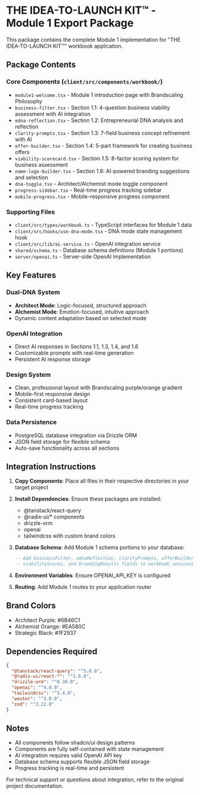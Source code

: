 # THE IDEA-TO-LAUNCH KIT™ - Module 1 Export Package

This package contains the complete Module 1 implementation for "THE IDEA-TO-LAUNCH KIT™" workbook application.

## Package Contents

### Core Components (`client/src/components/workbook/`)
- `module1-welcome.tsx` - Module 1 introduction page with Brandscaling Philosophy
- `business-filter.tsx` - Section 1.1: 4-question business viability assessment with AI integration
- `edna-reflection.tsx` - Section 1.2: Entrepreneurial DNA analysis and reflection
- `clarity-prompts.tsx` - Section 1.3: 7-field business concept refinement with AI
- `offer-builder.tsx` - Section 1.4: 5-part framework for creating business offers
- `viability-scorecard.tsx` - Section 1.5: 8-factor scoring system for business assessment
- `name-logo-builder.tsx` - Section 1.6: AI-powered branding suggestions and selection
- `dna-toggle.tsx` - Architect/Alchemist mode toggle component
- `progress-sidebar.tsx` - Real-time progress tracking sidebar
- `mobile-progress.tsx` - Mobile-responsive progress component

### Supporting Files
- `client/src/types/workbook.ts` - TypeScript interfaces for Module 1 data
- `client/src/hooks/use-dna-mode.tsx` - DNA mode state management hook
- `client/src/lib/ai-service.ts` - OpenAI integration service
- `shared/schema.ts` - Database schema definitions (Module 1 portions)
- `server/openai.ts` - Server-side OpenAI implementation

## Key Features

### Dual-DNA System
- **Architect Mode**: Logic-focused, structured approach
- **Alchemist Mode**: Emotion-focused, intuitive approach
- Dynamic content adaptation based on selected mode

### OpenAI Integration
- Direct AI responses in Sections 1.1, 1.3, 1.4, and 1.6
- Customizable prompts with real-time generation
- Persistent AI response storage

### Design System
- Clean, professional layout with Brandscaling purple/orange gradient
- Mobile-first responsive design
- Consistent card-based layout
- Real-time progress tracking

### Data Persistence
- PostgreSQL database integration via Drizzle ORM
- JSON field storage for flexible schema
- Auto-save functionality across all sections

## Integration Instructions

1. **Copy Components**: Place all files in their respective directories in your target project
2. **Install Dependencies**: Ensure these packages are installed:
   - @tanstack/react-query
   - @radix-ui/* components
   - drizzle-orm
   - openai
   - tailwindcss with custom brand colors

3. **Database Schema**: Add Module 1 schema portions to your database:
   ```sql
   -- Add businessFilter, ednaReflection, clarityPrompts, offerBuilder, 
   -- viabilityScores, and brandingResults fields to workbook_sessions table
   ```

4. **Environment Variables**: Ensure OPENAI_API_KEY is configured

5. **Routing**: Add Module 1 routes to your application router

## Brand Colors
- Architect Purple: #6B46C1
- Alchemist Orange: #EA580C
- Strategic Black: #1F2937

## Dependencies Required
```json
{
  "@tanstack/react-query": "^5.0.0",
  "@radix-ui/react-*": "^1.0.0",
  "drizzle-orm": "^0.30.0",
  "openai": "^4.0.0",
  "tailwindcss": "^3.4.0",
  "wouter": "^3.0.0",
  "zod": "^3.22.0"
}
```

## Notes
- All components follow shadcn/ui design patterns
- Components are fully self-contained with state management
- AI integration requires valid OpenAI API key
- Database schema supports flexible JSON field storage
- Progress tracking is real-time and persistent

For technical support or questions about integration, refer to the original project documentation.